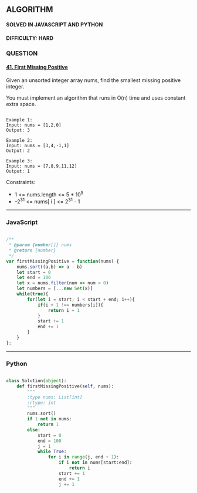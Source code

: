 ## ALGORITHM

#### SOLVED IN JAVASCRIPT AND PYTHON
#### DIFFICULTY: HARD
### QUESTION

#### [41. First Missing Positive](https://leetcode.com/problems/first-missing-positive/)

Given an unsorted integer array nums, find the smallest missing positive integer.

You must implement an algorithm that runs in O(n) time and uses constant extra space.

```

Example 1:
Input: nums = [1,2,0]
Output: 3

Example 2:
Input: nums = [3,4,-1,1]
Output: 2

Example 3:
Input: nums = [7,8,9,11,12]
Output: 1

```

Constraints:

* 1 <= nums.length <= 5 * 10<sup>5</sup>
* -2<sup>31</sup> <= nums[ i ] <= 2<sup>31</sup> - 1

-----

### JavaScript

```js

/**
 * @param {number[]} nums
 * @return {number}
 */
var firstMissingPositive = function(nums) {
    nums.sort((a,b) => a - b)
    let start = 0
    let end = 100
    let x = nums.filter(num => num > 0)
    let numbers = [...new Set(x)]
    while(true){
        for(let i = start; i < start + end; i++){
            if(i + 1 !== numbers[i]){
                return i + 1
            }
            start += 1
            end += 1
        }
    }
};

```

-----

### Python

```py

class Solution(object):
    def firstMissingPositive(self, nums):
        """
        :type nums: List[int]
        :rtype: int
        """
        nums.sort()
        if 1 not in nums:
            return 1
        else:
            start = 0
            end = 100
            j = 1
            while True:
                for i in range(j, end + 1):
                    if i not in nums[start:end]:
                        return i
                    start += 1
                    end += 1
                    j += 1

        
```
